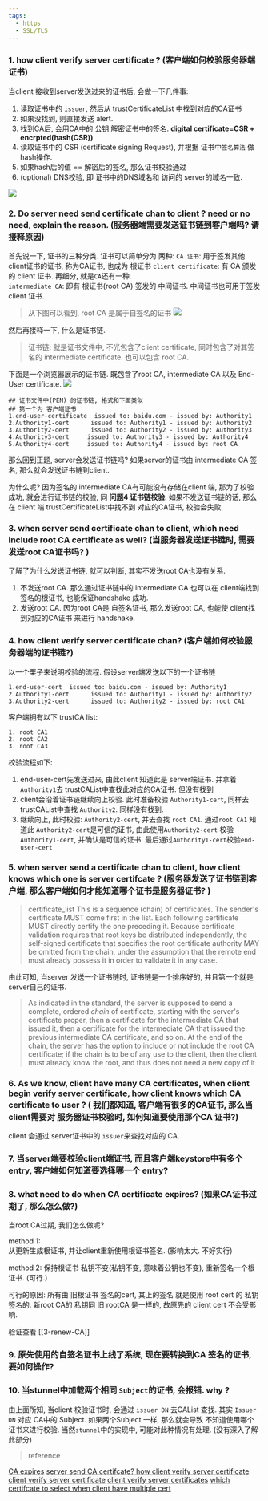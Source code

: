 ```yaml
---
tags:
  - https
  - SSL/TLS
---
```


### 1. how client verify server certificate ?  (客户端如何校验服务器端证书)
当client 接收到server发送过来的证书后, 会做一下几件事:
1. 读取证书中的 `issuer`, 然后从 trustCertificateList 中找到对应的CA证书
2. 如果没找到,  则直接发送 alert.  
3. 找到CA后, 会用CA中的 公钥 解密证书中的签名. **digital certificate=CSR + encrpted(hash(CSR))**
4. 读取证书中的 CSR (certificate signing  Request), 并根据 证书中`签名算法` 做 hash操作.
5. 如果hash后的值  == 解密后的签名, 那么证书校验通过
6. (optional) DNS校验, 即 证书中的DNS域名和 访问的 server的域名一致. 

![](./images/3-verify-cert.png)
### 2. Do server need send certificate chan to client ? need or no need, explain the reason.  (服务器端需要发送证书链到客户端吗?  请接释原因)
首先说一下, 证书的三种分类.
证书可以简单分为 两种:
`CA 证书`:  用于签发其他 client证书的证书, 称为CA证书, 也成为 根证书
`client certificate`:  有 CA 颁发的 client 证书.
再细分, 就是`CA`还有一种.  
`intermediate CA`: 即有 根证书(root CA) 签发的 中间证书.  中间证书也可用于签发 client 证书.

> 从下图可以看到,  root CA 是属于自签名的证书
![](./images/2-root-ca.png)

然后再接释一下, 什么是证书链.
> 证书链:  就是证书文件中, 不光包含了client certificate, 同时包含了对其签名的 intermediate certificate.  也可以包含 root CA.

下面是一个浏览器展示的证书链. 既包含了root CA,  intermediate CA 以及 End-User certificate.
![](./images/1-ssl-level.png)

```shell
## 证书文件中(PEM) 的证书链, 格式和下面类似
## 第一个为 客户端证书
1.end-user-certificate  issued to: baidu.com - issued by: Authority1
2.Authority1-cert      issued to: Authority1 - issued by: Authority2
3.Authority2-cert      issued to: Authority2 - issued by: Authority3
4.Authority3-cert     issued to: Authority3 - issued by: Authority4
5.Authority4-cert     issued to: Authority4 - issued by: root CA
```
那么回到正题, server会发送证书链吗?
如果server的证书由 intermediate CA 签名,  那么就会发送证书链到client.

为什么呢?
因为签名的 intermediate CA有可能没有存储在client 端,  那为了校验成功, 就会进行证书链的校验, 同 **问题4 证书链校验**.   如果不发送证书链的话, 那么在 client 端 trustCertificateList中找不到 对应的CA证书,  校验会失败.

### 3. when server send certificate chan to client, which need include root CA certificate as well?   (当服务器发送证书链时,  需要发送root CA证书吗? )
了解了为什么发送证书链,  就可以判断,  其实不发送root CA也没有关系.  
1.  不发送root CA.  那么通过证书链中的 intermediate CA 也可以在 client端找到签名的根证书,  也能保证handshake 成功.
2. 发送root CA. 因为root CA是 自签名证书, 那么发送root CA, 也能使 client找到对应的CA证书 来进行 handshake.
### 4. how client verify server certificate chan? (客户端如何校验服务器端的证书链?)
以一个栗子来说明校验的流程. 
假设server端发送以下的一个证书链
```shell
1.end-user-cert  issued to: baidu.com - issued by: Authority1
2.Authority1-cert      issued to: Authority1 - issued by: Authority2
3.Authority2-cert      issued to: Authority2 - issued by: root CA1
```

客户端拥有以下 trustCA list:
```shell
1. root CA1
2. root CA2
3. root CA3
```

校验流程如下:
1. end-user-cert先发送过来, 由此client 知道此是 server端证书.  并拿着 `Authority1`去  trustCAList中查找此对应的CA证书. 但没有找到
2.  client会沿着证书链继续向上校验.  此时准备校验 `Authority1-cert`, 同样去 trustCAList中查找  `Authority2`. 同样没有找到. 
3. 继续向上, 此时校验: `Authority2-cert`, 并去查找 `root CA1`. 通过`root CA1` 知道此 `Authority2-cert`是可信的证书,  由此使用`Authority2-cert` 校验`Authority1-cert`,  并确认是可信的证书.  最后通过`Authority1-cert`校验`end-user-cert`


### 5. when server send a certificate chan to client, how client knows which one is server certifcate ? (服务器发送了证书链到客户端, 那么客户端如何才能知道哪个证书是服务器证书?  )
> certificate_list
      This is a sequence (chain) of certificates.  The sender's
      certificate MUST come first in the list.  Each following
      certificate MUST directly certify the one preceding it.  Because
      certificate validation requires that root keys be distributed
      independently, the self-signed certificate that specifies the root
      certificate authority MAY be omitted from the chain, under the
      assumption that the remote end must already possess it in order to
      validate it in any case.
      
由此可知, 当server 发送一个证书链时,  证书链是一个排序好的, 并且第一个就是 server自己的证书.
> As indicated in the standard, the server is supposed to send a complete, ordered _chain_ of certificate, starting with the server's certificate proper, then a certificate for the intermediate CA that issued it, then a certificate for the intermediate CA that issued the previous intermediate CA certificate, and so on. At the end of the chain, the server has the option to include or not include the root CA certificate; if the chain is to be of any use to the client, then the client must already know the root, and thus does not need a new copy of it


### 6. As we know, client have many CA certificates, when client begin verify server certificate, how client knows which CA certificate to user ? ( 我们都知道, 客户端有很多的CA证书,  那么当client需要对 服务器证书校验时,  如何知道要使用那个CA 证书?)
client 会通过 server证书中的 `issuer`来查找对应的 CA.

### 7. 当server端要校验client端证书, 而且客户端keystore中有多个entry,  客户端如何知道要选择哪一个 entry? 


### 8. what need to do when CA certificate expires?   (如果CA证书过期了, 那么怎么做?)
当root CA过期, 我们怎么做呢?

method 1:  
从更新生成根证书,  并让client重新使用根证书签名.   (影响太大. 不好实行)


method 2:
保持根证书 私钥不变(私钥不变,  意味着公钥也不变),  重新签名一个根证书. (可行.)

可行的原因:
所有由 旧根证书 签名的cert,  其上的签名 就是使用 root cert 的 私钥签名的. 新root CA的 私钥同 旧 rootCA 是一样的,  故原先的 client cert 不会受影响.

验证查看 [[3-renew-CA]]

### 9. 原先使用的自签名证书上线了系统,  现在要转换到CA 签名的证书,  要如何操作?



### 10. 当stunnel中加载两个相同 `Subject`的证书, 会报错. why ?
由上面所知,  当client 校验证书时, 会通过 `issuer DN` 去CAList 查找. 其实 `Issuer DN` 对应 CA中的 Subject.  如果两个Subject 一样, 那么就会导致 不知道使用哪个证书来进行校验. 
当然`stunnel`中的实现中, 可能对此种情况有处理. (没有深入了解此部分)










> reference

[CA expires](https://serverfault.com/questions/306345/certification-authority-root-certificate-expiry-and-renewal)
[server send CA certifcate? ](https://security.stackexchange.com/questions/93157/in-ssl-server-handshake-does-server-also-send-ca-certificate)
[how client verify server certificate](https://stackoverflow.com/questions/35374491/how-does-the-client-verify-servers-certificate-in-ssl)
[client verify server certificate](https://docs.oracle.com/cd/E19693-01/819-0997/aakhb/index.html)
[client verify server certificates](https://web.archive.org/web/20230810153801/https://docs.oracle.com/cd/E19693-01/819-0997/aakhb/index.html)
[which certifcate to select when client have multiple cert](https://stackoverflow.com/questions/58590849/which-ssl-certificate-will-be-selected-if-client-has-multiple-certificates-in-ke)